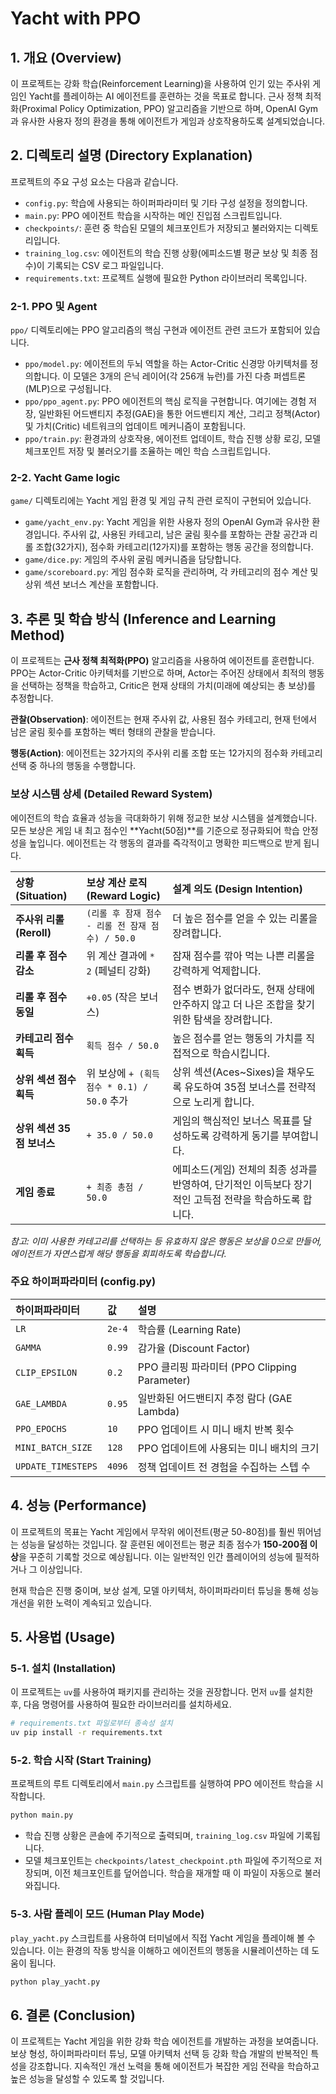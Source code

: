 # Yacht with PPO

## 1. 개요 (Overview)

이 프로젝트는 강화 학습(Reinforcement Learning)을 사용하여 인기 있는 주사위 게임인 Yacht를 플레이하는 AI 에이전트를 훈련하는 것을 목표로 합니다. 근사 정책 최적화(Proximal Policy Optimization, PPO) 알고리즘을 기반으로 하며, OpenAI Gym과 유사한 사용자 정의 환경을 통해 에이전트가 게임과 상호작용하도록 설계되었습니다.

## 2. 디렉토리 설명 (Directory Explanation)

프로젝트의 주요 구성 요소는 다음과 같습니다.

*   `config.py`: 학습에 사용되는 하이퍼파라미터 및 기타 구성 설정을 정의합니다.
*   `main.py`: PPO 에이전트 학습을 시작하는 메인 진입점 스크립트입니다.
*   `checkpoints/`: 훈련 중 학습된 모델의 체크포인트가 저장되고 불러와지는 디렉토리입니다.
*   `training_log.csv`: 에이전트의 학습 진행 상황(에피소드별 평균 보상 및 최종 점수)이 기록되는 CSV 로그 파일입니다.
*   `requirements.txt`: 프로젝트 실행에 필요한 Python 라이브러리 목록입니다.

### 2-1. PPO 및 Agent

`ppo/` 디렉토리에는 PPO 알고리즘의 핵심 구현과 에이전트 관련 코드가 포함되어 있습니다.

*   `ppo/model.py`: 에이전트의 두뇌 역할을 하는 Actor-Critic 신경망 아키텍처를 정의합니다. 이 모델은 3개의 은닉 레이어(각 256개 뉴런)를 가진 다층 퍼셉트론(MLP)으로 구성됩니다.
*   `ppo/ppo_agent.py`: PPO 에이전트의 핵심 로직을 구현합니다. 여기에는 경험 저장, 일반화된 어드밴티지 추정(GAE)을 통한 어드밴티지 계산, 그리고 정책(Actor) 및 가치(Critic) 네트워크의 업데이트 메커니즘이 포함됩니다.
*   `ppo/train.py`: 환경과의 상호작용, 에이전트 업데이트, 학습 진행 상황 로깅, 모델 체크포인트 저장 및 불러오기를 조율하는 메인 학습 스크립트입니다.

### 2-2. Yacht Game logic

`game/` 디렉토리에는 Yacht 게임 환경 및 게임 규칙 관련 로직이 구현되어 있습니다.

*   `game/yacht_env.py`: Yacht 게임을 위한 사용자 정의 OpenAI Gym과 유사한 환경입니다. 주사위 값, 사용된 카테고리, 남은 굴림 횟수를 포함하는 관찰 공간과 리롤 조합(32가지), 점수화 카테고리(12가지)를 포함하는 행동 공간을 정의합니다.
*   `game/dice.py`: 게임의 주사위 굴림 메커니즘을 담당합니다.
*   `game/scoreboard.py`: 게임 점수화 로직을 관리하며, 각 카테고리의 점수 계산 및 상위 섹션 보너스 계산을 포함합니다.

## 3. 추론 및 학습 방식 (Inference and Learning Method)

이 프로젝트는 **근사 정책 최적화(PPO)** 알고리즘을 사용하여 에이전트를 훈련합니다. PPO는 Actor-Critic 아키텍처를 기반으로 하며, Actor는 주어진 상태에서 최적의 행동을 선택하는 정책을 학습하고, Critic은 현재 상태의 가치(미래에 예상되는 총 보상)를 추정합니다.

**관찰(Observation)**: 에이전트는 현재 주사위 값, 사용된 점수 카테고리, 현재 턴에서 남은 굴림 횟수를 포함하는 벡터 형태의 관찰을 받습니다.

**행동(Action)**: 에이전트는 32가지의 주사위 리롤 조합 또는 12가지의 점수화 카테고리 선택 중 하나의 행동을 수행합니다.

### 보상 시스템 상세 (Detailed Reward System)

에이전트의 학습 효율과 성능을 극대화하기 위해 정교한 보상 시스템을 설계했습니다. 모든 보상은 게임 내 최고 점수인 **Yacht(50점)**를 기준으로 정규화되어 학습 안정성을 높입니다. 에이전트는 각 행동의 결과를 즉각적이고 명확한 피드백으로 받게 됩니다.

| 상황 (Situation) | 보상 계산 로직 (Reward Logic) | 설계 의도 (Design Intention) |
| :--- | :--- | :--- |
| **주사위 리롤 (Reroll)** | `(리롤 후 잠재 점수 - 리롤 전 잠재 점수) / 50.0` | 더 높은 점수를 얻을 수 있는 리롤을 장려합니다. |
| **리롤 후 점수 감소** | 위 계산 결과에 `* 2` (페널티 강화) | 잠재 점수를 깎아 먹는 나쁜 리롤을 강력하게 억제합니다. |
| **리롤 후 점수 동일** | `+0.05` (작은 보너스) | 점수 변화가 없더라도, 현재 상태에 안주하지 않고 더 나은 조합을 찾기 위한 탐색을 장려합니다. |
| **카테고리 점수 획득** | `획득 점수 / 50.0` | 높은 점수를 얻는 행동의 가치를 직접적으로 학습시킵니다. |
| **상위 섹션 점수 획득** | 위 보상에 `+ (획득 점수 * 0.1) / 50.0` 추가 | 상위 섹션(Aces~Sixes)을 채우도록 유도하여 35점 보너스를 전략적으로 노리게 합니다. |
| **상위 섹션 35점 보너스** | `+ 35.0 / 50.0` | 게임의 핵심적인 보너스 목표를 달성하도록 강력하게 동기를 부여합니다. |
| **게임 종료** | `+ 최종 총점 / 50.0` | 에피소드(게임) 전체의 최종 성과를 반영하여, 단기적인 이득보다 장기적인 고득점 전략을 학습하도록 합니다. |

*참고: 이미 사용한 카테고리를 선택하는 등 유효하지 않은 행동은 보상을 0으로 만들어, 에이전트가 자연스럽게 해당 행동을 회피하도록 학습합니다.*

### 주요 하이퍼파라미터 (config.py)

| 하이퍼파라미터 | 값 | 설명 |
| :--- | :--- | :--- |
| `LR` | `2e-4` | 학습률 (Learning Rate) |
| `GAMMA` | `0.99` | 감가율 (Discount Factor) |
| `CLIP_EPSILON` | `0.2` | PPO 클리핑 파라미터 (PPO Clipping Parameter) |
| `GAE_LAMBDA` | `0.95` | 일반화된 어드밴티지 추정 람다 (GAE Lambda) |
| `PPO_EPOCHS` | `10` | PPO 업데이트 시 미니 배치 반복 횟수 |
| `MINI_BATCH_SIZE` | `128` | PPO 업데이트에 사용되는 미니 배치의 크기 |
| `UPDATE_TIMESTEPS` | `4096` | 정책 업데이트 전 경험을 수집하는 스텝 수 |

## 4. 성능 (Performance)

이 프로젝트의 목표는 Yacht 게임에서 무작위 에이전트(평균 50-80점)를 훨씬 뛰어넘는 성능을 달성하는 것입니다. 잘 훈련된 에이전트는 평균 최종 점수가 **150-200점 이상**을 꾸준히 기록할 것으로 예상됩니다. 이는 일반적인 인간 플레이어의 성능에 필적하거나 그 이상입니다.

현재 학습은 진행 중이며, 보상 설계, 모델 아키텍처, 하이퍼파라미터 튜닝을 통해 성능 개선을 위한 노력이 계속되고 있습니다.

## 5. 사용법 (Usage)

### 5-1. 설치 (Installation)

이 프로젝트는 `uv`를 사용하여 패키지를 관리하는 것을 권장합니다. 먼저 `uv`를 설치한 후, 다음 명령어를 사용하여 필요한 라이브러리를 설치하세요.

```bash
# requirements.txt 파일로부터 종속성 설치
uv pip install -r requirements.txt
```

### 5-2. 학습 시작 (Start Training)

프로젝트의 루트 디렉토리에서 `main.py` 스크립트를 실행하여 PPO 에이전트 학습을 시작합니다.

```bash
python main.py
```

*   학습 진행 상황은 콘솔에 주기적으로 출력되며, `training_log.csv` 파일에 기록됩니다.
*   모델 체크포인트는 `checkpoints/latest_checkpoint.pth` 파일에 주기적으로 저장되며, 이전 체크포인트를 덮어씁니다. 학습을 재개할 때 이 파일이 자동으로 불러와집니다.

### 5-3. 사람 플레이 모드 (Human Play Mode)

`play_yacht.py` 스크립트를 사용하여 터미널에서 직접 Yacht 게임을 플레이해 볼 수 있습니다. 이는 환경의 작동 방식을 이해하고 에이전트의 행동을 시뮬레이션하는 데 도움이 됩니다.

```bash
python play_yacht.py
```

## 6. 결론 (Conclusion)

이 프로젝트는 Yacht 게임을 위한 강화 학습 에이전트를 개발하는 과정을 보여줍니다. 보상 형성, 하이퍼파라미터 튜닝, 모델 아키텍처 선택 등 강화 학습 개발의 반복적인 특성을 강조합니다. 지속적인 개선 노력을 통해 에이전트가 복잡한 게임 전략을 학습하고 높은 성능을 달성할 수 있도록 할 것입니다.